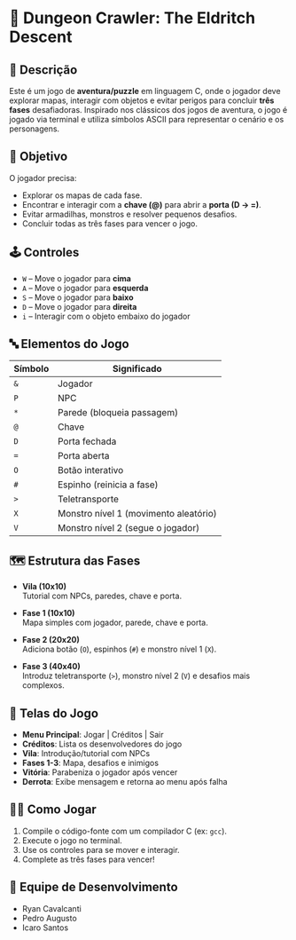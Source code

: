 # 👾 Dungeon Crawler: The Eldritch Descent

## 📖 Descrição

Este é um jogo de **aventura/puzzle** em linguagem C, onde o jogador deve explorar mapas, interagir com objetos e evitar perigos para concluir **três fases** desafiadoras. Inspirado nos clássicos dos jogos de aventura, o jogo é jogado via terminal e utiliza símbolos ASCII para representar o cenário e os personagens.

## 🎯 Objetivo

O jogador precisa:
- Explorar os mapas de cada fase.
- Encontrar e interagir com a **chave (@)** para abrir a **porta (D → =)**.
- Evitar armadilhas, monstros e resolver pequenos desafios.
- Concluir todas as três fases para vencer o jogo.

## 🕹️ Controles

- `W` – Move o jogador para **cima**
- `A` – Move o jogador para **esquerda**
- `S` – Move o jogador para **baixo**
- `D` – Move o jogador para **direita**
- `i` – Interagir com o objeto embaixo do jogador

## 🔤 Elementos do Jogo

| Símbolo | Significado                            |
|---------|----------------------------------------|
| `&`     | Jogador                                |
| `P`     | NPC                                     |
| `*`     | Parede (bloqueia passagem)              |
| `@`     | Chave                                   |
| `D`     | Porta fechada                           |
| `=`     | Porta aberta                            |
| `O`     | Botão interativo                        |
| `#`     | Espinho (reinicia a fase)               |
| `>`     | Teletransporte                          |
| `X`     | Monstro nível 1 (movimento aleatório)   |
| `V`     | Monstro nível 2 (segue o jogador)       |

## 🗺️ Estrutura das Fases

- **Vila (10x10)**  
  Tutorial com NPCs, paredes, chave e porta.

- **Fase 1 (10x10)**  
  Mapa simples com jogador, parede, chave e porta.

- **Fase 2 (20x20)**  
  Adiciona botão (`O`), espinhos (`#`) e monstro nível 1 (`X`).

- **Fase 3 (40x40)**  
  Introduz teletransporte (`>`), monstro nível 2 (`V`) e desafios mais complexos.

## 🧩 Telas do Jogo

- **Menu Principal**: Jogar | Créditos | Sair  
- **Créditos**: Lista os desenvolvedores do jogo  
- **Vila**: Introdução/tutorial com NPCs  
- **Fases 1-3**: Mapa, desafios e inimigos  
- **Vitória**: Parabeniza o jogador após vencer  
- **Derrota**: Exibe mensagem e retorna ao menu após falha

## 🧑‍💻 Como Jogar

1. Compile o código-fonte com um compilador C (ex: `gcc`).
2. Execute o jogo no terminal.
3. Use os controles para se mover e interagir.
4. Complete as três fases para vencer!

## 👥 Equipe de Desenvolvimento

- Ryan Cavalcanti  
- Pedro Augusto  
- Icaro Santos
